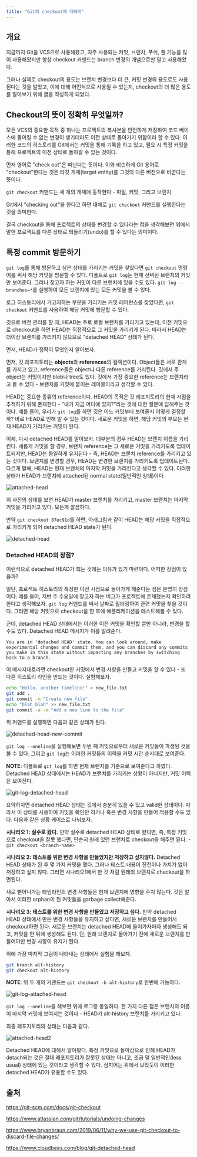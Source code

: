 ```yaml
---
title: "Git의 checkout에 대하여"
---
```


## 개요

지금까지 Git을 VCS으로 사용해왔고, 자주 사용되는 커밋, 브랜치, 푸쉬, 풀 기능을 많이 사용해왔지만 항상 checkout 커맨드는 branch 변경의 개념으로만 알고 사용해왔다.

그러나 실제로 checkout의 용도는 브랜치 변경보다 더 큰, 커밋 변경의 용도로도 사용된다는 것을 알았고, 이에 대해 어떤식으로 사용될 수 있는지, checkout의 더 많은 용도를 알아보기 위해 글을 작성하게 되었다.

## Checkout의 뜻이 정확히 무엇일까?

모든 VCS의 중요한 목적 중 하나는 프로젝트의 복사본을 안전하게 저장하여 코드 베이스에 돌이킬 수 없는 변경이 생기더라도 이전 상태로 돌아가기 위함이라 할 수 있다. 이러한 코드의 히스토리를 Git에서는 커밋을 통해 기록을 하고 있고, 필요 시 특정 커밋을 통해 프로젝트의 이전 상태로 돌아갈 수 있는 것이다.

먼저 영어로 "check out"은 떠난다는 뜻이다. 이와 비슷하게 Git 용어로 "checkout"한다는 것은 타깃 개체(target entity)를 그것의 다른 버전으로 바꾼다는 뜻이다.

`git checkout` 커맨드는 세 개의 개체에 동작한다 - 파일, 커밋, 그리고 브랜치

Git에서 "checking out"을 한다고 하면 대체로 `git checkout` 커맨드를 실행한다는 것을 의미한다.

결국 checkout을 통해 프로젝트의 상태를 변경할 수 있다라는 점을 생각해보면 위에서 말한 프로젝트를 다른 상태로 되돌리기(undo)를 할 수 있다는 의미이다.

## 특정 commit 방문하기

`git log`를 통해 방문하고 싶은 상태를 가리키는 커밋을 찾았다면 `git checkout` 명령어를 써서 해당 커밋을 방문할 수 있다. 디폴트로 `git log`는 현재 선택된 브랜치의 커밋만 보여준다. 그러나 찾고자 하는 커밋이 다른 브랜치에 있을 수도 있다. `git log --branches=*`를 실행하여 모든 브랜치에 있는 모든 커밋을 볼 수 있다.

로그 히스토리에서 가고자하는 부분을 가리키는 커밋 레퍼런스를 찾았다면, `git checkout` 커맨드를 사용하여 해당 커밋에 방문할 수 있다.

깃으로 버전 관리를 할 때, HEAD는 주로 로컬 브랜치를 가리키고 있는데, 이전 커밋으로 checkout을 하면 HEAD는 직접적으로 그 커밋을 가리키게 된다. 따라서 HEAD는 더이상 브랜치를 가리키지 않으므로 "detached HEAD" 상태가 된다.

먼저, HEAD가 정확이 무엇인지 알아보자.

먼저, 깃 레포지토리는 **objects**와 **references**의 컬렉션이다. Object들은 서로 관계를 가지고 있고, reference들은 object나 다른 reference를 가리킨다. 깃에서 주 object는 커밋이지만 blob나 tree도 있다. 깃에서 가장 중요한 reference는 브랜치라고 볼 수 있다 - 브랜치를 커밋에 붙이는 레이블이라고 생각할 수 있다.

HEAD는 중요한 종류의 reference이다. HEAD의 목적은 깃 레포지토리의 현재 시점을 추적하기 위해 존재한다 - "내가 지금 어디에 있지?"라는 것에 대한 질문에 답해주는 것이다. 예를 들어, 우리가 `git log`를 하면 깃은 어느 커밋부터 보여줄지 어떻게 결정할까? 바로 HEAD로 인해 알 수 있는 것이다. 새로운 커밋을 하면, 해당 커밋의 부모는 현재 HEAD가 가리키는 커밋이 된다.

이제, 다시 detached HEAD를 알아보자. 대부분의 경우 HEAD는 브랜치 이름을 가리킨다. 새롭게 커밋을 할 경우, 브랜치 reference는 그 새로운 커밋을 가리키도록 업데이트되지만, HEAD는 동일하게 유지된다 - 즉, HEAD는 브랜치 reference를 가리키고 있는 것이다. 브랜치를 변경할 경우, HEAD는 변경한 브랜치를 가리키도록 업데이트된다. 다르게 말해, HEAD는 현재 브랜치의 마지막 커밋을 가리킨다고 생각할 수 있다. 이러한 상태가 HEAD가 브랜치에 attached된 normal state(일반적인 상태)이다.

![attached-head](/assets/img/attached_head.png)

위 사진의 상태를 보면 HEAD가 master 브랜치를 가리키고, master 브랜치는 마지막 커밋을 가리키고 있다. 모든게 깔끔하다.

만약 `git checkout 87ec91d`를 하면, 아래그림과 같이 HEAD는 해당 커밋을 직접적으로 가리키게 되어 detached HEAD state가 된다.

![detached-head](/assets/img/detached_head.png)

### Detached HEAD의 장점?

이런식으로 detached HEAD가 되는 것에는 이유가 있기 마련이다. 어떠한 장점이 있을까?

일단, 프로젝트 히스토리의 특정한 이전 시점으로 돌아가게 해준다는 점은 분명히 장점이다. 예를 들어, 저번 주 수요일에 찾고자 하는 버그가 프로젝트에 존재했는지 확인하려 한다고 생각해보자. `git log` 커맨드를 써서 날짜로 필터링하여 관련 커밋을 찾을 것이다. 그러면 해당 커밋으로 checkout을 한 후에 애플리케이션을 테스트해볼 수 있다.

근데, detached HEAD 상태에서는 이러한 이전 커밋을 확인할 뿐만 아니라, 변경을 할 수도 있다. Detached HEAD 메시지가 이를 알려준다.

```text
You are in 'detached HEAD' state. You can look around, make experimental changes and commit them, and you can discard any commits you make in this state without impacting any branches by switching back to a branch.
```

이 메시지대로라면 checkout한 커밋에서 변경 사항을 만들고 커밋을 할 수 있다 - 또 다른 히스토리 라인을 만드는 것이다. 실험해보자.

```bash
echo "Hello, another timeline!" > new_file.txt
git add .
git commit -m "Create new file"
echo "blah blah" >> new_file.txt
git commit -a -m "Add a new line to the file"
```

위 커맨드를 실행하면 다음과 같은 상태가 된다.

![detached-head-new-commit](/assets/img/detached_head_new_commit.png)

`git log --oneline`을 실행해보면 두번 째 커밋으로부터 새로운 커밋들이 파생된 것을 볼 수 있다. 그리고 `git log`는 이러한 커밋들의 이력을 커밋 시간 순서대로 보여준다.

**NOTE**: 디폴트로 `git log`를 하면 현재 브랜치를 기준으로 보여준다고 하였다. Detached HEAD 상태에서는 HEAD가 브랜치를 가리키는 상황이 아니지만, 커밋 이력은 보여진다.

![git-log-detached-head](/assets/img/git_log_detached_head.png)

요약하자면 detached HEAD 상태는 깃에서 충분히 있을 수 있고 valid한 상태이다. 따라서 이 상태를 사용하여 커밋을 확인만 하거나 혹은 변경 사항을 만들어 적용할 수도 있다. 다음과 같은 상황 케이스로 나눠보자.

**시나리오 1: 실수로 왔다.**
만약 실수로 detached HEAD 상태로 왔다면, 즉, 특정 커밋으로 checkout을 잘못 했다면, 단순히 원래 있던 브랜치로 checkout을 해주면 된다. - `git checkout <branch-name>`

**시나리오 2: 테스트를 위한 변경 사항을 만들었지만 저장하고 싶지않다.**
Detached HEAD 상태가 된 후 몇 가지 커밋을 했다. 그러나 테스트 내용이 진전이나 가치가 없어 저장하고 싶지 않다. 그러면 시나리오1에서 한 것 처럼 원래의 브랜치로 checkout을 하면된다.

새로 뻗어나가는 타임라인의 변경 사항들은 현재 브랜치에 영향을 주지 않는다. 깃은 알아서 이러한 orphan이 된 커밋들을 garbage collect해준다.

**시나리오 3: 테스트를 위한 변경 사항을 만들었고 저장하고 싶다.**
만약 detached HEAD 상태에서 만든 변경 사항들을 유지하고 싶다면, 새로운 브랜치를 만들어서 checkout하면 된다. 새로운 브랜치는 detached HEAD에 들어가자마자 생성해도 되고, 커밋을 한 뒤에 생성해도 된다. 단, 원래 브랜치로 돌아가기 전에 새로운 브랜치를 만들어야만 변경 사항이 유지가 된다.

위에 가장 마지막 그림이 나타내는 상태에서 실험을 해보자.

```bash
git branch alt-history
git checkout alt-history
```

**NOTE**: 위 두 개의 커맨드는 `git checkout -b alt-history`로 한번에 가능하다.

![git-log-attached-head](/assets/img/git_log_attached_head.png)

`git log --oneline`을 해보면 위에 로그랑 동일하다. 한 가지 다른 점은 브랜치의 이름이 마지막 커밋에 보여지는 것이다 - HEAD가 alt-history 브랜치를 가리키고 있다.

최종 레포지토리의 상태는 다음과 같다.

![attached-head2](/assets/img/attached_head2.png)

Detached HEAD에 대해서 알아봤다. 특정 커밋으로 돌아감으로 인해 HEAD가 detach되는 것은 절대 레포지토리가 잘못된 상태는 아니고, 조금 덜 일반적인(less usual) 상태에 있는 것이라고 생각할 수 있다. 심지어는 위에서 보았듯이 이러한 detached HEAD가 유용할 수도 있다.

## 출처

<https://git-scm.com/docs/git-checkout>

<https://www.atlassian.com/git/tutorials/undoing-changes>

<https://www.bryanbraun.com/2019/06/11/why-we-use-git-checkout-to-discard-file-changes/>

<https://www.cloudbees.com/blog/git-detached-head>
